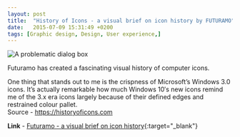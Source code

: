 ```yaml
---
layout: post
title:  "History of Icons - a visual brief on icon history by FUTURAMO"
date:   2015-07-09 15:31:49 +0200
tags: [Graphic design, Design, User experience,]
---
```

![A problematic dialog box]({{site.baseurl}}/assets/img/windows-3-clock-icon.png)

Futuramo has created a fascinating visual history of computer icons. 

One thing that stands out to me is the crispness of Microsoft’s Windows 3.0 icons. It’s actually remarkable how much Windows 10′s new icons remind me of the 3.x era icons largely because of their defined edges and restrained colour pallet.  
Source - https://historyoficons.com 

**Link** - [Futuramo - a visual brief on icon history](ttps://historyoficons.com ){:target="_blank"}